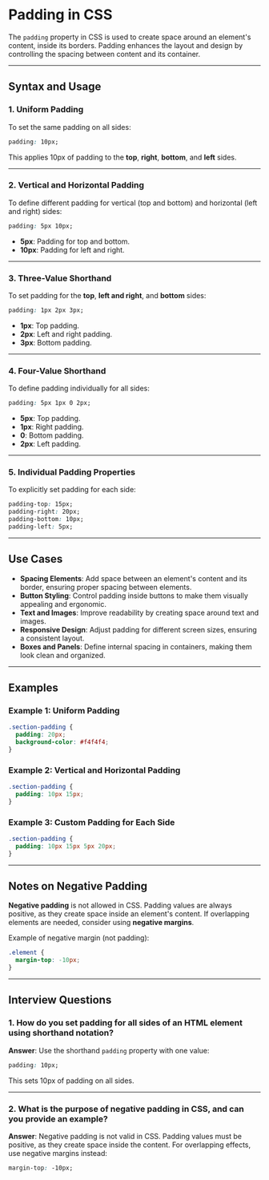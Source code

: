 # Padding in CSS

The `padding` property in CSS is used to create space around an element's content, inside its borders. Padding enhances the layout and design by controlling the spacing between content and its container.

---

## Syntax and Usage

### 1. Uniform Padding

To set the same padding on all sides:

```css
padding: 10px;
```

This applies 10px of padding to the **top**, **right**, **bottom**, and **left** sides.

---

### 2. Vertical and Horizontal Padding

To define different padding for vertical (top and bottom) and horizontal (left and right) sides:

```css
padding: 5px 10px;
```

- **5px**: Padding for top and bottom.
- **10px**: Padding for left and right.

---

### 3. Three-Value Shorthand

To set padding for the **top**, **left and right**, and **bottom** sides:

```css
padding: 1px 2px 3px;
```

- **1px**: Top padding.
- **2px**: Left and right padding.
- **3px**: Bottom padding.

---

### 4. Four-Value Shorthand

To define padding individually for all sides:

```css
padding: 5px 1px 0 2px;
```

- **5px**: Top padding.
- **1px**: Right padding.
- **0**: Bottom padding.
- **2px**: Left padding.

---

### 5. Individual Padding Properties

To explicitly set padding for each side:

```css
padding-top: 15px;
padding-right: 20px;
padding-bottom: 10px;
padding-left: 5px;
```

---

## Use Cases

- **Spacing Elements**: Add space between an element's content and its border, ensuring proper spacing between elements.
- **Button Styling**: Control padding inside buttons to make them visually appealing and ergonomic.
- **Text and Images**: Improve readability by creating space around text and images.
- **Responsive Design**: Adjust padding for different screen sizes, ensuring a consistent layout.
- **Boxes and Panels**: Define internal spacing in containers, making them look clean and organized.

---

## Examples

### Example 1: Uniform Padding

```css
.section-padding {
  padding: 20px;
  background-color: #f4f4f4;
}
```

### Example 2: Vertical and Horizontal Padding

```css
.section-padding {
  padding: 10px 15px;
}
```

### Example 3: Custom Padding for Each Side

```css
.section-padding {
  padding: 10px 15px 5px 20px;
}
```

---

## Notes on Negative Padding

**Negative padding** is not allowed in CSS. Padding values are always positive, as they create space inside an element's content. If overlapping elements are needed, consider using **negative margins**.

Example of negative margin (not padding):

```css
.element {
  margin-top: -10px;
}
```

---

## Interview Questions

### 1. How do you set padding for all sides of an HTML element using shorthand notation?

**Answer**: Use the shorthand `padding` property with one value:

```css
padding: 10px;
```

This sets 10px of padding on all sides.

---

### 2. What is the purpose of negative padding in CSS, and can you provide an example?

**Answer**: Negative padding is not valid in CSS. Padding values must be positive, as they create space inside the content. For overlapping effects, use negative margins instead:

```css
margin-top: -10px;
```
```